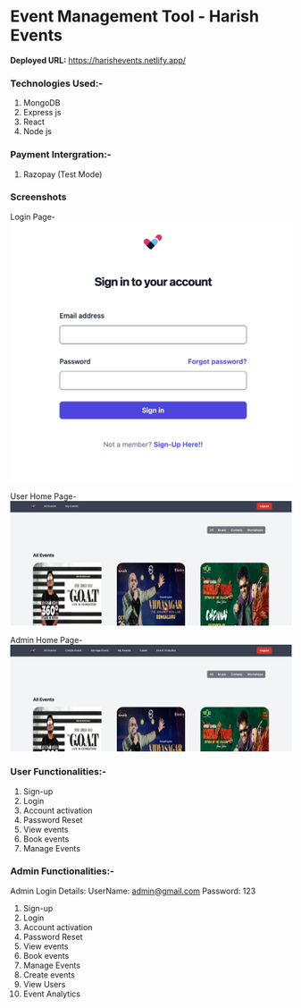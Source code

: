 # Event Management Tool - Harish Events

<b>Deployed URL:</b> https://harishevents.netlify.app/

### Technologies Used:-

1. MongoDB
2. Express js
3. React
4. Node js

### Payment Intergration:-

1. Razopay (Test Mode)

### Screenshots

Login Page-
![Login_Page](src/assets/Login.png)

User Home Page-
![User_Home](src/assets/User_Home.png)

Admin Home Page-
![Admin_Home](src/assets/Admin_Home.png)

### User Functionalities:-

1. Sign-up
2. Login
3. Account activation
4. Password Reset
5. View events
6. Book events
7. Manage Events

### Admin Functionalities:-

Admin Login Details:
UserName: admin@gmail.com
Password: 123

1. Sign-up
2. Login
3. Account activation
4. Password Reset
5. View events
6. Book events
7. Manage Events
8. Create events
9. View Users
10. Event Analytics
